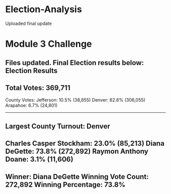 # Election-Analysis
Uploaded final update
# Module 3 Challenge 
Files updated.
Final Election results below:
Election Results
------------------------
Total Votes: 369,711
------------------------

County Votes:
Jefferson: 10.5% (38,855)
Denver: 82.8% (306,055)
Arapahoe: 6.7% (24,801)

------------------------
Largest County Turnout: Denver
------------------------
Charles Casper Stockham: 23.0% (85,213)
Diana DeGette: 73.8% (272,892)
Raymon Anthony Doane: 3.1% (11,606)
------------------------
Winner: Diana DeGette
Winning Vote Count: 272,892
Winning Percentage: 73.8%
------------------------

